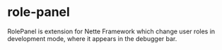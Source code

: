 # role-panel
RolePanel is extension for Nette Framework which change user roles in development mode, where it appears in the debugger bar.
